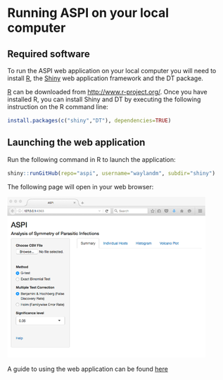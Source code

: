 # Running ASPI on your local computer
## Required software
To run the ASPI web application on your local computer you will need to install [R](http://www.r-project.org/), the [Shiny](http://shiny.rstudio.com/) web application framework and the DT package. 

[R](http://www.r-project.org/) can be downloaded from http://www.r-project.org/. Once you have installed R, you can install Shiny  and DT by executing the following instruction on the R command line:
```r
install.packages(c("shiny","DT"), dependencies=TRUE)
```

## Launching the web application
Run the following command in R to launch the application:
```r
shiny::runGitHub(repo="aspi", username="waylandm", subdir="shiny")
```

The following page will open in your web browser:



<img src="https://raw.githubusercontent.com/WaylandM/aspi/master/images/aspi_start.png" width="450" alt="ASPI GUI before data loaded">

A guide to using the web application can be found [here](https://github.com/WaylandM/aspi/blob/master/doc/gui.md)
